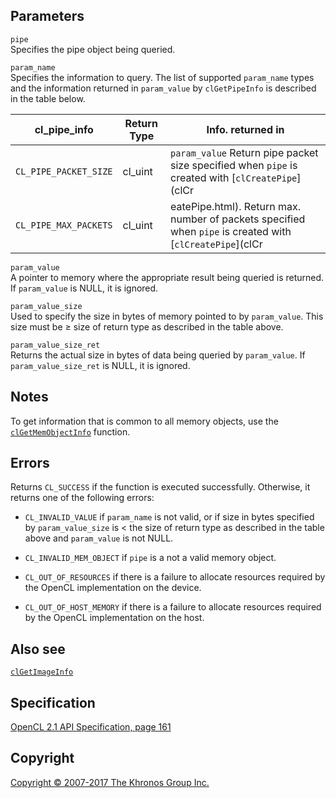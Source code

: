 Parameters
----------

`pipe`  
Specifies the pipe object being queried.

`param_name`  
Specifies the information to query. The list of supported `param_name`
types and the information returned in `param_value` by `clGetPipeInfo`
is described in the table below.

| cl\_pipe\_info        | Return Type           | Info. returned in     |
| --- | --- | --- |
|  `CL_PIPE_PACKET_SIZE` |  cl\_uint              |  `param_value`           Return pipe packet      size specified when     `pipe` is created       with                    [`clCreatePipe`](clCr |
|  `CL_PIPE_MAX_PACKETS` |  cl\_uint              |  eatePipe.html).         Return max. number of   packets specified       when `pipe` is          created with            [`clCreatePipe`](clCr |
`param_value`  
A pointer to memory where the appropriate result being queried is
returned. If `param_value` is NULL, it is ignored.

`param_value_size`  
Used to specify the size in bytes of memory pointed to by `param_value`.
This size must be ≥ size of return type as described in the table above.

`param_value_size_ret`  
Returns the actual size in bytes of data being queried by `param_value`.
If `param_value_size_ret` is NULL, it is ignored.

Notes
-----

To get information that is common to all memory objects, use the
[`clGetMemObjectInfo`](clGetMemObjectInfo.html) function.

Errors
------

Returns `CL_SUCCESS` if the function is executed successfully.
Otherwise, it returns one of the following errors:

-   `CL_INVALID_VALUE` if `param_name` is not valid, or if size in bytes
    specified by `param_value_size` is &lt; the size of return type as
    described in the table above and `param_value` is not NULL.

-   `CL_INVALID_MEM_OBJECT` if `pipe` is a not a valid memory object.

-   `CL_OUT_OF_RESOURCES` if there is a failure to allocate resources
    required by the OpenCL implementation on the device.

-   `CL_OUT_OF_HOST_MEMORY` if there is a failure to allocate resources
    required by the OpenCL implementation on the host.

Also see
--------

[`clGetImageInfo`](clGetImageInfo.html)

Specification
-------------

[OpenCL 2.1 API Specification, page
161](https://www.khronos.org/registry/cl/specs/opencl-2.1.pdf#page=161)

Copyright
---------

[Copyright © 2007-2017 The Khronos Group Inc.](copyright.html)
